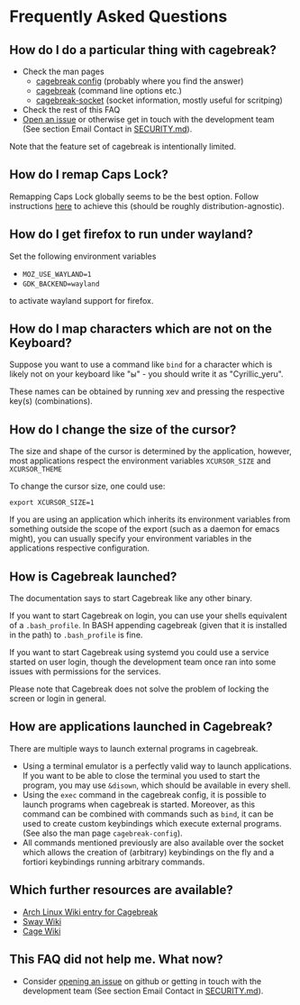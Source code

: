 # Frequently Asked Questions

## How do I do a particular thing with cagebreak?

  * Check the man pages
    * [cagebreak config](man/cagebreak-config.5.md) (probably where you find the answer)
    * [cagebreak](man/cagebreak.1.md) (command line options etc.)
    * [cagebreak-socket](man/cagebreak-socket.7.md) (socket information, mostly useful for scritping)
  * Check the rest of this FAQ
  * [Open an issue](https://github.com/project-repo/cagebreak/issues/new) or otherwise get in touch with the development team (See section Email Contact in [SECURITY.md](SECURITY.md)).

Note that the feature set of cagebreak is intentionally limited.

## How do I remap Caps Lock?

Remapping Caps Lock globally seems to be the best option.
Follow instructions [here](https://wiki.archlinux.org/title/Linux_console/Keyboard_configuration) to achieve this (should be roughly
distribution-agnostic).

## How do I get firefox to run under wayland?

Set the following environment variables

  * `MOZ_USE_WAYLAND=1`
  * `GDK_BACKEND=wayland`

to activate wayland support for firefox.

## How do I map characters which are not on the Keyboard?

Suppose you want to use a command like `bind` for a character
which is likely not on your keyboard  like "ы" - you should write
it as "Cyrillic_yeru".

These names can be obtained by running xev and pressing the respective
key(s) (combinations).

## How do I change the size of the cursor?

The size and shape of the cursor is determined by the application, however,
most applications respect the environment variables `XCURSOR_SIZE` and
`XCURSOR_THEME`

To change the cursor size, one could use:

```
export XCURSOR_SIZE=1
```

If you are using an application which inherits its environment variables
from something outside the scope of the export (such as a daemon for
emacs might), you can usually specify your environment variables in
the applications respective configuration.

## How is Cagebreak launched?

The documentation says to start Cagebreak like any other binary.

If you want to start Cagebreak on login, you can use your shells
equivalent of a `.bash_profile`. In BASH appending cagebreak
(given that it is installed in the path) to `.bash_profile`
is fine.

If you want to start Cagebreak using systemd you could use a
service started on user login, though the development team once ran
into some issues with permissions for the services.

Please note that Cagebreak does not solve the problem of
locking the screen or login in general.

## How are applications launched in Cagebreak?

There are multiple ways to launch external programs in cagebreak.

  * Using a terminal emulator is a perfectly valid way to launch
    applications. If you want to be able to close the terminal
    you used to start the program, you may use `&disown`, which should
    be available in every shell.
  * Using the `exec` command in the cagebreak config, it is possible to
    launch programs when cagebreak is started. Moreover, as this command
    can be combined with commands such as `bind`, it can be used to
    create custom keybindings which execute external programs. (See also
    the man page `cagebreak-config`).
  * All commands mentioned previously are also available over the socket
    which allows the creation of (arbitrary) keybindings on the fly and
    a fortiori keybindings running arbitrary commands.

## Which further resources are available?

  * [Arch Linux Wiki entry for Cagebreak](https://wiki.archlinux.org/title/Cagebreak)
  * [Sway Wiki](https://github.com/swaywm/sway/wiki)
  * [Cage Wiki](https://github.com/Hjdskes/cage/wiki)

## This FAQ did not help me. What now?

  * Consider [opening an issue](https://github.com/project-repo/cagebreak/issues/new) on github or getting in touch with the
    development team (See section Email Contact in [SECURITY.md](SECURITY.md)).
